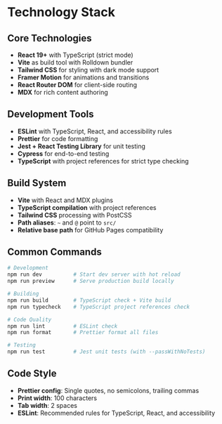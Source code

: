 # Technology Stack

## Core Technologies

- **React 19+** with TypeScript (strict mode)
- **Vite** as build tool with Rolldown bundler
- **Tailwind CSS** for styling with dark mode support
- **Framer Motion** for animations and transitions
- **React Router DOM** for client-side routing
- **MDX** for rich content authoring

## Development Tools

- **ESLint** with TypeScript, React, and accessibility rules
- **Prettier** for code formatting
- **Jest + React Testing Library** for unit testing
- **Cypress** for end-to-end testing
- **TypeScript** with project references for strict type checking

## Build System

- **Vite** with React and MDX plugins
- **TypeScript compilation** with project references
- **Tailwind CSS** processing with PostCSS
- **Path aliases**: `~` and `@` point to `src/`
- **Relative base path** for GitHub Pages compatibility

## Common Commands

```bash
# Development
npm run dev          # Start dev server with hot reload
npm run preview      # Serve production build locally

# Building
npm run build        # TypeScript check + Vite build
npm run typecheck    # TypeScript project references check

# Code Quality
npm run lint         # ESLint check
npm run format       # Prettier format all files

# Testing
npm run test         # Jest unit tests (with --passWithNoTests)
```

## Code Style

- **Prettier config**: Single quotes, no semicolons, trailing commas
- **Print width**: 100 characters
- **Tab width**: 2 spaces
- **ESLint**: Recommended rules for TypeScript, React, and accessibility
